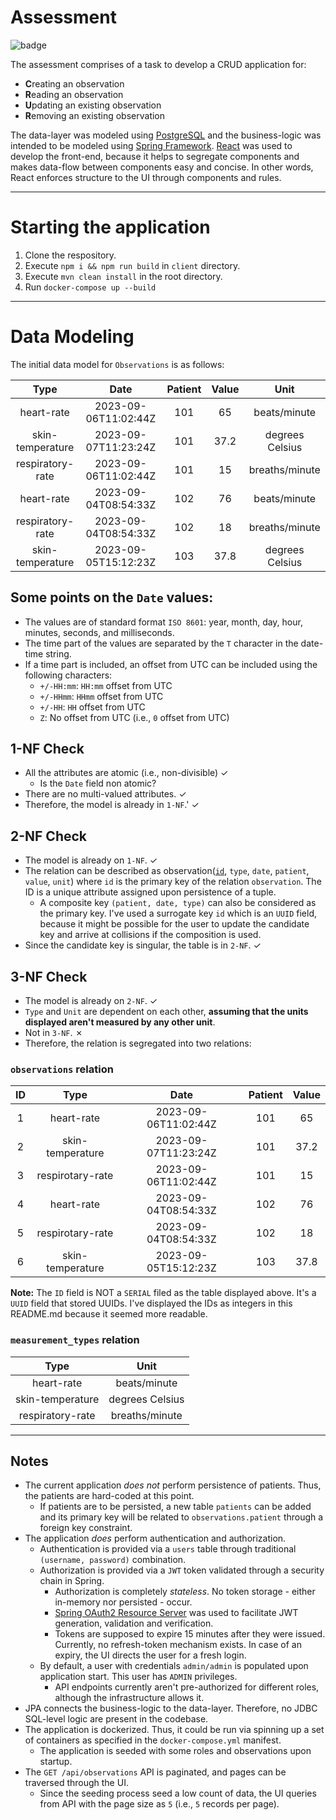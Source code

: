 # Assessment
![badge](https://github.com/dasunpubudumal/imperial-healthapp/actions/workflows/maven.yml/badge.svg)

The assessment comprises of a task to develop a CRUD application for:

- **C**reating an observation
- **R**eading an observation
- **U**pdating an existing observation
- **R**emoving an existing observation

The data-layer was modeled using [PostgreSQL](https://www.postgresql.org/) and the business-logic was intended to be modeled using [Spring Framework](https://spring.io/projects/spring-framework). [React](https://react.dev/) was used to develop the front-end, because it helps to segregate components and makes data-flow between components easy and concise. In other words, React enforces structure to the UI through components and rules.

---
# Starting the application

1. Clone the respository.
2. Execute `npm i && npm run build` in `client` directory.
3. Execute `mvn clean install` in the root directory.
4. Run `docker-compose up --build`
---
# Data Modeling

The initial data model for `Observations` is as follows:

|     **Type**     |       **Date**       | **Patient** | **Value** |    **Unit**     |
| :--------------: | :------------------: | :---------: | :-------: | :-------------: |
|    heart-rate    | 2023-09-06T11:02:44Z |     101     |    65     |  beats/minute   |
| skin-temperature | 2023-09-07T11:23:24Z |     101     |   37.2    | degrees Celsius |
| respiratory-rate | 2023-09-06T11:02:44Z |     101     |    15     | breaths/minute  |
|    heart-rate    | 2023-09-04T08:54:33Z |     102     |    76     |  beats/minute   |
| respiratory-rate | 2023-09-04T08:54:33Z |     102     |    18     | breaths/minute  |
| skin-temperature | 2023-09-05T15:12:23Z |     103     |   37.8    | degrees Celsius |

## Some points on the `Date` values:

- The values are of standard format `ISO 8601`: year, month, day, hour, minutes, seconds, and milliseconds.
- The time part of the values are separated by the `T` character in the date-time string.
- If a time part is included, an offset from UTC can be included using the following characters:
  - `+/-HH:mm`: `HH:mm` offset from UTC
  - `+/-HHmm`: `HHmm` offset from UTC
  - `+/-HH`: `HH` offset from UTC
  - `Z`: No offset from UTC (i.e., `0` offset from UTC)

## 1-NF Check

- All the attributes are atomic (i.e., non-divisible) ✓
  - Is the `Date` field non atomic?
- There are no multi-valued attributes. ✓
- Therefore, the model is already in `1-NF`.' ✓

## 2-NF Check

- The model is already on `1-NF`. ✓
- The relation can be described as observation(<u>`id`</u>, `type`, `date`, `patient`, `value`, `unit`) where `id` is the primary key of the relation `observation`. The ID is a unique attribute assigned upon persistence of a tuple.
  - A composite key `(patient, date, type)` can also be considered as the primary key. I've used a surrogate key `id` which is an `UUID` field, because it might be possible for the user to update the candidate key and arrive at collisions if the composition is used.
- Since the candidate key is singular, the table is in `2-NF`. ✓

## 3-NF Check

- The model is already on `2-NF`. ✓
- `Type` and `Unit` are dependent on each other, **assuming that the units displayed aren't measured by any other unit**.
- Not in `3-NF`. ✗
- Therefore, the relation is segregated into two relations:

### `observations` relation

| ID  |       Type       |         Date         | Patient | Value |
| :-: | :--------------: | :------------------: | :-----: | :---: |
|  1  |    heart-rate    | 2023-09-06T11:02:44Z |   101   |  65   |
|  2  | skin-temperature | 2023-09-07T11:23:24Z |   101   | 37.2  |
|  3  | respirotary-rate | 2023-09-06T11:02:44Z |   101   |  15   |
|  4  |    heart-rate    | 2023-09-04T08:54:33Z |   102   |  76   |
|  5  | respirotary-rate | 2023-09-04T08:54:33Z |   102   |  18   |
|  6  | skin-temperature | 2023-09-05T15:12:23Z |   103   | 37.8  |

**Note:** The `ID` field is NOT a `SERIAL` filed as the table displayed above. It's a `UUID` field that stored UUIDs. I've displayed the IDs as integers in this README.md because it seemed more readable.

### `measurement_types` relation

|     **Type**     |    **Unit**     |
| :--------------: | :-------------: |
|    heart-rate    |  beats/minute   |
| skin-temperature | degrees Celsius |
| respiratory-rate | breaths/minute  |

---
## Notes

- The current application _does not_ perform persistence of patients. Thus, the patients are hard-coded at this point.
  - If patients are to be persisted, a new table `patients` can be added and its primary key will be related to `observations.patient` through a foreign key constraint.
- The application _does_ perform authentication and authorization.
  - Authentication is provided via a `users` table through traditional `(username, password)` combination.
  - Authorization is provided via a `JWT` token validated through a security chain in Spring.
    - Authorization is completely _stateless_. No token storage - either in-memory nor persisted - occur.
    - [Spring OAuth2 Resource Server](https://docs.spring.io/spring-security/reference/servlet/oauth2/resource-server/index.html) was used to facilitate JWT generation, validation and verification.
    - Tokens are supposed to expire 15 minutes after they were issued. Currently, no refresh-token mechanism exists. In case of an expiry, the UI directs the user for a fresh login.
  - By default, a user with credentials `admin/admin` is populated upon application start. This user has `ADMIN` privileges.
    - API endpoints currently aren't pre-authorized for different roles, although the infrastructure allows it.
- JPA connects the business-logic to the data-layer. Therefore, no JDBC SQL-level logic are present in the codebase.
- The application is dockerized. Thus, it could be run via spinning up a set of containers as specified in the `docker-compose.yml` manifest.
  - The application is seeded with some roles and observations upon startup.
- The `GET /api/observations` API is paginated, and pages can be traversed through the UI.
  - Since the seeding process seed a low count of data, the UI queries from API with the page size as `5` (i.e., `5` records per page).